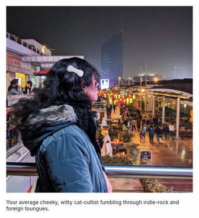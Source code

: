 <!--Your average cheeky, witty cat-cultist fumbling through indie-rock and foreign toungues.-->

<link href="/css/index.css" rel="stylesheet" type="text/css">

<div class="index-container">
  <div class="index-content-wrapper">
    <div class="index-image">
      <img src="/assets/image-cover.jpg" alt="Image description" />
    </div>
    <div class="index-description">
      <p>
      Your average cheeky, witty cat-cultist fumbling through indie-rock and foreign toungues.<br>
      </p>
    </div>
  </div>
</div>
